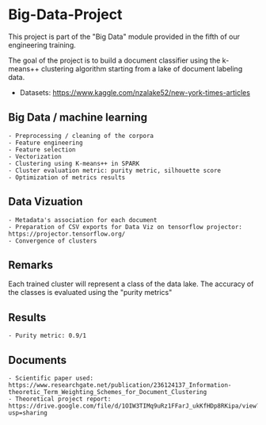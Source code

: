 # Big-Data-Project

This project is part of the "Big Data" module provided in the fifth of our engineering training.

The goal of the project is to build a document classifier using the k-means++ clustering algorithm starting from a lake of document labeling data.

- Datasets: https://www.kaggle.com/nzalake52/new-york-times-articles


## Big Data / machine learning
    - Preprocessing / cleaning of the corpora
    - Feature engineering
    - Feature selection
    - Vectorization
    - Clustering using K-means++ in SPARK
    - Cluster evaluation metric: purity metric, silhouette score
    - Optimization of metrics results
## Data Vizuation
    - Metadata's association for each document
    - Preparation of CSV exports for Data Viz on tensorflow projector: https://projector.tensorflow.org/
    - Convergence of clusters

## Remarks

Each trained cluster will represent a class of the data lake. The accuracy of the classes is evaluated using the "purity metrics"

## Results
    - Purity metric: 0.9/1

## Documents
    - Scientific paper used: https://www.researchgate.net/publication/236124137_Information-theoretic_Term_Weighting_Schemes_for_Document_Clustering
    - Theoretical project report: https://drive.google.com/file/d/1OIW3TIMq9uRz1FFarJ_ukKfHDp8RKipa/view?usp=sharing
